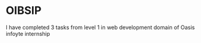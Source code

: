 # OIBSIP
I have  completed 3 tasks from level 1 in web development domain of Oasis infoyte internship
